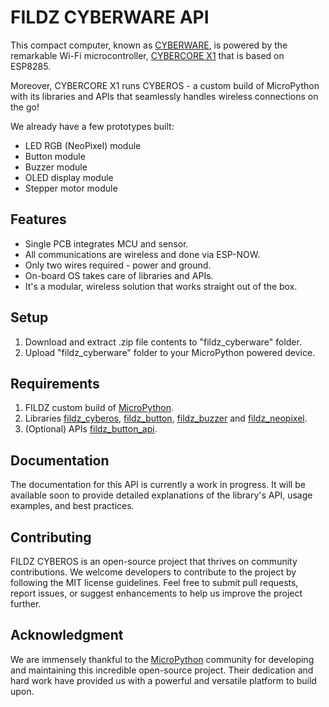 # FILDZ CYBERWARE API

This compact computer, known as [CYBERWARE](https://www.indiegogo.com/projects/cyberware-next-gen-wireless-prototyping-platform/coming_soon), is powered by the remarkable Wi-Fi microcontroller, [CYBERCORE X1](https://www.indiegogo.com/projects/cybercore-x1-a-tiny-wi-fi-module#/) that is based on ESP8285.

Moreover, CYBERCORE X1 runs CYBEROS - a custom build of MicroPython with its libraries and APIs that seamlessly handles wireless connections on the go!

We already have a few prototypes built:
* LED RGB (NeoPixel) module
* Button module
* Buzzer module
* OLED display module
* Stepper motor module

## Features

* Single PCB integrates MCU and sensor.
* All communications are wireless and done via ESP-NOW.
* Only two wires required - power and ground.
* On-board OS takes care of libraries and APIs.
* It's a modular, wireless solution that works straight out of the box.

## Setup

1. Download and extract .zip file contents to "fildz_cyberware" folder.
2. Upload "fildz_cyberware" folder to your MicroPython powered device.

## Requirements

1. FILDZ custom build of [MicroPython](https://github.com/fildz-official/micropython/tree/cyberware).
2. Libraries [fildz_cyberos](https://github.com/fildz-official/FILDZ_CYBEROS), [fildz_button](https://github.com/fildz-official/FILDZ_CYBEROS_Button), [fildz_buzzer](https://github.com/fildz-official/FILDZ_CYBEROS_Buzzer) and [fildz_neopixel](https://github.com/fildz-official/FILDZ_CYBEROS_NeoPixel).
3. (Optional) APIs [fildz_button_api](https://github.com/fildz-official).

## Documentation

The documentation for this API is currently a work in progress. It will be available soon to provide detailed explanations of the library's API, usage examples, and best practices.

## Contributing

FILDZ CYBEROS is an open-source project that thrives on community contributions. We welcome developers to contribute to the project by following the MIT license guidelines. Feel free to submit pull requests, report issues, or suggest enhancements to help us improve the project further.

## Acknowledgment 

We are immensely thankful to the [MicroPython](https://github.com/micropython/micropython) community for developing and maintaining this incredible open-source project. Their dedication and hard work have provided us with a powerful and versatile platform to build upon.
